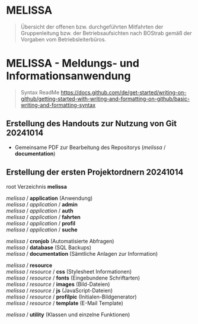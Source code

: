 # MELISSA
> Übersicht der offenen bzw. durchgeführten Mitfahrten der Gruppenleitung bzw. der Betriebsaufsichten nach BOStrab gemäß der Vorgaben vom Betriebsleiterbüros.

# MELISSA - Meldungs- und Informationsanwendung
> Syntax ReadMe
> https://docs.github.com/de/get-started/writing-on-github/getting-started-with-writing-and-formatting-on-github/basic-writing-and-formatting-syntax

## Erstellung des Handouts zur Nutzung von Git 20241014
- Gemeinsame PDF zur Bearbeitung des Repositorys (_melissa_ / __documentation__)

## Erstellung der ersten Projektordnern 20241014
root Verzeichnis __melissa__

_melissa_ / __application__ (Anwendung)<br>
_melissa_ / _application_ / __admin__<br>
_melissa_ / _application_ / __auth__<br>
_melissa_ / _application_ / __fahrten__<br>
_melissa_ / _application_ / __profil__<br>
_melissa_ / _application_ / __suche__<br>

_melissa_ / __cronjob__ (Automatisierte Abfragen)<br>
_melissa_ / __database__ (SQL Backups)<br>
_melissa_ / __documentation__ (Sämtliche Anlagen zur Information)<br>

_melissa_ / __resource__<br>
_melissa_ / _resource_ / __css__ (Stylesheet Informationen)<br>
_melissa_ / _resource_ / __fonts__ (Eingebundene Schriftarten)<br>
_melissa_ / _resource_ / __images__ (Bild-Dateien)<br>
_melissa_ / _resource_ / __js__ (JavaScript-Dateien)<br>
_melissa_ / _resource_ / __profilpic__ (Initialen-Bildgenerator)<br>
_melissa_ / _resource_ / __template__ (E-Mail Template)<br>

_melissa_ /  __utility__ (Klassen und einzelne Funktionen) 
